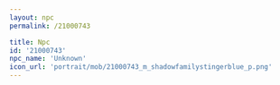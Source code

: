 ```yaml
---
layout: npc
permalink: /21000743

title: Npc
id: '21000743'
npc_name: 'Unknown'
icon_url: 'portrait/mob/21000743_m_shadowfamilystingerblue_p.png'
---
```

